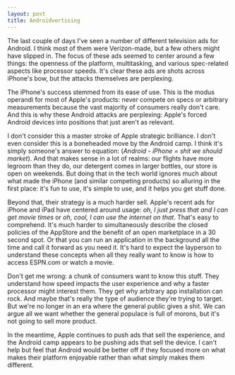```yaml
---
layout: post
title: Androidvertising
---
```


The last couple of days I've seen a number of different television ads for Android. I think most of them were Verizon-made, but a few others might have slipped in. The focus of these ads seemed to center around a few things: the openness of the platform, multitasking, and various spec-related aspects like processor speeds. It's clear these ads are shots across iPhone's bow, but the  attacks themselves are perplexing.

The iPhone's success stemmed from its ease of use. This is the modus operandi for most of Apple's products: never compete on specs or arbitrary measurements because the vast majority of consumers really don't care. And this is why these Android attacks are perplexing: Apple's forced Android devices into positions that just aren't as relevant.

I don't consider this a master stroke of Apple strategic brilliance. I don't even consider this is a boneheaded move by the Android camp. I think it's simply someone's answer to equation: (*Android - iPhone = shit we should market*). And that makes sense in a lot of realms: our flights have more legroom than they do, our detergent comes in larger bottles, our store is open on weekends. But doing that in the tech world ignores much about what made the iPhone (and similar competing products) so alluring in the first place: it's fun to use, it's simple to use, and it helps you get stuff done.

Beyond that, their strategy is a much harder sell. Apple's recent ads for iPhone and iPad have centered around usage: *oh, I just press that and I can get movie times* or *oh, cool, I can use the internet on that*. That's easy to comprehend. It's much harder to simultaneously describe the closed policies of the AppStore and the benefit of an open marketplace in a 30 second spot. Or that you can run an application in the background all the time and call it forward as you need it. It's hard to expect the layperson to understand these concepts when all they really want to know is how to access ESPN.com or watch a movie.

Don't get me wrong: a chunk of consumers want to know this stuff. They understand how speed impacts the user experience and why a faster processor might interest them. They get why arbitrary app installation can rock. And maybe that's really the type of audience they're trying to target. But we're no longer in an era where the general public gives a shit. We can argue all we want whether the general populace is full of morons, but it's not going to sell more product.

In the meantime, Apple continues to push ads that sell the experience, and the Android camp appears to be pushing ads that sell the device. I can't help but feel that Android would be better off if they focused more on what makes their platform enjoyable rather than what simply makes them different.